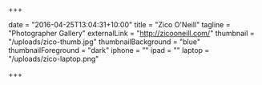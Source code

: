 +++

date = "2016-04-25T13:04:31+10:00"
title = "Zico O'Neill"
tagline = "Photographer Gallery"
externalLink = "http://zicooneill.com/"
thumbnail = "/uploads/zico-thumb.jpg"
thumbnailBackground = "blue"
thumbnailForeground = "dark"
iphone = ""
ipad = ""
laptop = "/uploads/zico-laptop.png"

+++
